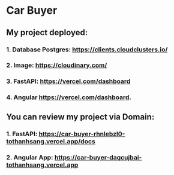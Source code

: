 # Car Buyer
## My project deployed:
### 1. Database Postgres: https://clients.cloudclusters.io/
### 2. Image: https://cloudinary.com/
### 3. FastAPI: https://vercel.com/dashboard
### 4. Angular https://vercel.com/dashboard.
## You can review my project via Domain:
### 1. FastAPI: https://car-buyer-rhnlebzl0-tothanhsang.vercel.app/docs
### 2. Angular App: https://car-buyer-daqcujbai-tothanhsang.vercel.app

